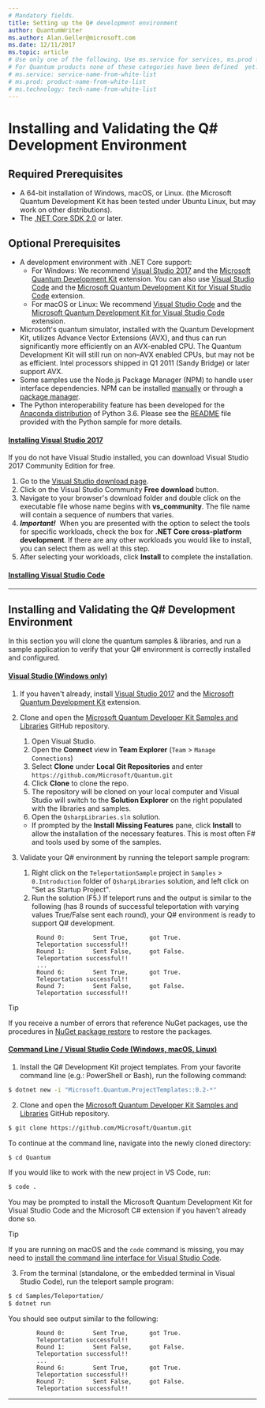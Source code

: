 ```yaml
---
# Mandatory fields.
title: Setting up the Q# development environment 
author: QuantumWriter
ms.author: Alan.Geller@microsoft.com 
ms.date: 12/11/2017
ms.topic: article
# Use only one of the following. Use ms.service for services, ms.prod for on-prem. Remove the # before the relevant field.
# For Quantum products none of these categories have been defined  yet.
# ms.service: service-name-from-white-list
# ms.prod: product-name-from-white-list
# ms.technology: tech-name-from-white-list
---
```


# Installing and Validating the Q# Development Environment

## Required Prerequisites

- A 64-bit installation of Windows, macOS, or Linux. (the Microsoft Quantum Development Kit has been tested under Ubuntu Linux, but may work on other distributions).
- The [.NET Core SDK 2.0](https://www.microsoft.com/net/learn/get-started) or later.


## Optional Prerequisites

- A development environment with .NET Core support:
    - For Windows: We recommend [Visual Studio 2017](https://www.visualstudio.com/) and the [Microsoft Quantum Development Kit](https://marketplace.visualstudio.com/items?itemName=quantum.DevKit) extension. You can also use [Visual Studio Code](https://code.visualstudio.com/) and the [Microsoft Quantum Development Kit for Visual Studio Code](https://marketplace.visualstudio.com/items?itemName=quantum.microsoft-quantum-development-kit-vscode) extension.
    - For macOS or Linux: We recommend [Visual Studio Code](https://code.visualstudio.com/) and the [Microsoft Quantum Development Kit for Visual Studio Code](https://marketplace.visualstudio.com/items?itemName=quantum.microsoft-quantum-development-kit-vscode) extension.
- Microsoft's quantum simulator, installed with the Quantum Development Kit, utilizes Advance Vector Extensions (AVX), and thus can run significantly more efficiently on an AVX-enabled CPU.
  The Quantum Development Kit will still run on non–AVX enabled CPUs, but may not be as efficient.
  Intel processors shipped in Q1 2011 (Sandy Bridge) or later support AVX.
- Some samples use the Node.js Package Manager (NPM) to handle user interface dependencies.
  NPM can be installed [manually](https://nodejs.org/en/download/current/) or through a [package manager](https://nodejs.org/en/download/package-manager/).
- The Python interoperability feature has been developed for the [Anaconda distribution](https://www.anaconda.com/download/) of Python 3.6.
  Please see the [README](https://github.com/Microsoft/Quantum/tree/master/Samples/PythonInterop/README.md) file provided with the Python sample for more details.

#### [Installing Visual Studio 2017](#tab/tabid-vs2017)

If you do not have Visual Studio installed, you can download Visual Studio 2017 Community Edition for free.
1. Go to the [Visual Studio download page](https://www.visualstudio.com/downloads/).
1. Click on the Visual Studio Community **Free download** button.
2. Navigate to your browser's download folder and double click on the executable file whose name begins with **vs_community**. The file name will contain a sequence of numbers that varies.
3. _**Important!**_ &nbsp;When you are presented with the option to select the tools for specific workloads, check the box for **.NET Core cross-platform development**. If there are any other workloads you would like to install, you can select them as well at this step.
4. After selecting your workloads, click **Install** to complete the installation.

#### [Installing Visual Studio Code](#tab/tabid-vscode)



****

## Installing and Validating the Q# Development Environment

In this section you will clone the quantum samples & libraries, and run a sample application to verify that your Q# environment is correctly installed and configured.

#### [Visual Studio (Windows only)](#tab/tabid-vs2017)

1. If you haven't already, install [Visual Studio 2017](https://www.visualstudio.com/) and the [Microsoft Quantum Development Kit](https://marketplace.visualstudio.com/items?itemName=quantum.DevKit) extension.

2. Clone and open the [Microsoft Quantum Developer Kit Samples and Libraries](https://github.com/microsoft/quantum) GitHub repository.
    1. Open Visual Studio.
    2. Open the **Connect** view in **Team Explorer** (`Team` > `Manage Connections`)
    3. Select **Clone** under **Local Git Repositories** and enter `https://github.com/Microsoft/Quantum.git`
    4. Click **Clone** to clone the repo.
    5. The repository will be cloned on your local computer and Visual Studio will switch to the **Solution Explorer** on the right populated with the libraries and samples.
    6. Open the `QsharpLibraries.sln` solution.
      - If prompted by the **Install Missing Features** pane, click **Install** to allow the installation of the necessary features. This is most often F# and tools used by some of the samples.

3. Validate your Q# environment by running the teleport sample program:
   1. Right click on the `TeleportationSample` project in `Samples` > `0.Introduction` folder of `QsharpLibraries` solution, and left click on "Set as Startup Project".
   2. Run the solution (F5.) If teleport runs and the output is similar to the following (has 8 rounds of successful teleportation with varying values True/False sent each round), your Q# environment is ready to support Q# development.

  ```
          Round 0:        Sent True,      got True.
          Teleportation successful!!
          Round 1:        Sent False,     got False.
          Teleportation successful!!
          ...
          Round 6:        Sent True,      got True.
          Teleportation successful!!
          Round 7:        Sent False,     got False.
          Teleportation successful!!
  ```

> [!Tip]
> If you receive a number of errors that reference NuGet packages, use the procedures in [NuGet package restore](https://docs.microsoft.com/en-us/nuget/consume-packages/package-restore) to restore the packages.

#### [Command Line / Visual Studio Code (Windows, macOS, Linux)](#tab/tabid-vscode)

1. Install the Q# Development Kit project templates.
   From your favorite command line (e.g.: PowerShell or Bash), run the following command:
  ```bash
  $ dotnet new -i "Microsoft.Quantum.ProjectTemplates::0.2-*"
  ```

2. Clone and open the [Microsoft Quantum Developer Kit Samples and Libraries](https://github.com/microsoft/quantum) GitHub repository.
  ```bash
  $ git clone https://github.com/Microsoft/Quantum.git
  ```
  To continue at the command line, navigate into the newly cloned directory:
  ```bash
  $ cd Quantum
  ```
  If you would like to work with the new project in VS Code, run:
  ```bash
  $ code .
  ```
  You may be prompted to install the Microsoft Quantum Development Kit for Visual Studio Code and the Microsoft C# extension if you haven't already done so.

  > [!TIP]
  > If you are running on macOS and the `code` command is missing, you may need to [install the command line interface for Visual Studio Code](https://code.visualstudio.com/docs/editor/command-line).

3. From the terminal (standalone, or the embedded terminal in Visual Studio Code), run the teleport sample program:
  ```bash
  $ cd Samples/Teleportation/
  $ dotnet run
  ```
  You should see output similar to the following:
  ```
          Round 0:        Sent True,      got True.
          Teleportation successful!!
          Round 1:        Sent False,     got False.
          Teleportation successful!!
          ...
          Round 6:        Sent True,      got True.
          Teleportation successful!!
          Round 7:        Sent False,     got False.
          Teleportation successful!!
  ```

****

